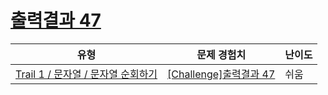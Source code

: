 # [출력결과 47](https://www.codetree.ai/trails/complete/curated-cards/challenge-reading-k201723)

|유형|문제 경험치|난이도|
|---|---|---|
|[Trail 1 / 문자열 / 문자열 순회하기](https://www.codetree.ai/trail-info/novice-low/)|[[Challenge]출력결과 47](https://www.codetree.ai/trails/complete/curated-cards/challenge-reading-k201723/)|쉬움|

